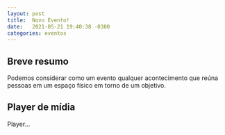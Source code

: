 ```yaml
---
layout: post
title:  Novo Evento!
date:   2021-05-21 19:40:38 -0300
categories: eventos
---
```


## Breve resumo
Podemos considerar como um evento qualquer acontecimento que reúna pessoas em um espaço físico em torno de um objetivo.

## Player de mídia
Player...